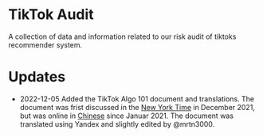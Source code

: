 # TikTok Audit
A collection of data and information related to our risk audit of tiktoks recommender system.

# Updates
* 2022-12-05 Added the TikTok Algo 101 document and translations. The document was frist discussed in the [New York Time](https://www.nytimes.com/2021/12/05/business/media/tiktok-algorithm.html) in December 2021, but was online in [Chinese](https://blog.csdn.net/m0_37586850/article/details/113488345) since Januar 2021. The document was translated using Yandex and slightly edited by @mrtn3000.
